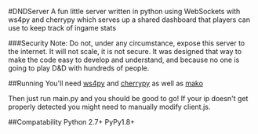 #DNDServer
A fun little server written in python using WebSockets with ws4py and cherrypy which serves up a shared dashboard that players can
use to keep track of ingame stats

###Security Note:
Do not, under any circumstance, expose this server to the internet. It will not scale, it is not secure. It was designed that way to make the code easy to develop and understand, and because no one is going to play D&D with hundreds of people.

##Running
You'll need [ws4py](https://github.com/Lawouach/WebSocket-for-Python) and [cherrypy](http://cherrypy.org/) as well as [mako](http://www.makotemplates.org/)

Then just run main.py and you should be good to go! If your ip doesn't get properly detected you might need to manually modify client.js.

##Compatability
Python 2.7+ PyPy1.8+